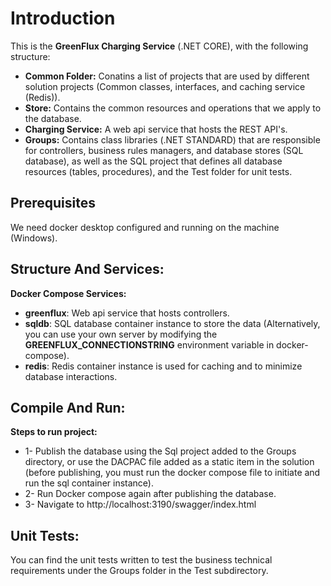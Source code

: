 # Introduction

This is the **GreenFlux Charging Service** (.NET CORE), with the following structure:

- **Common Folder:** Conatins a list of projects that are used by different solution projects (Common classes, interfaces, and caching service (Redis)).
- **Store:** Contains the common resources and operations that we apply to the database.
- **Charging Service:** A web api service that hosts the REST API's.
- **Groups:**  Contains class libraries (.NET STANDARD) that are responsible for controllers, business rules managers, and database stores (SQL database), as well as the SQL project that defines all database resources (tables, procedures), and the Test folder for unit tests.

## Prerequisites

We need docker desktop configured and running on the machine (Windows).

## Structure And Services:

**Docker Compose Services:**

- **greenflux**: Web api service that hosts controllers.
- **sqldb**: SQL database container instance to store the data (Alternatively, you can use your own server by modifying the **GREENFLUX_CONNECTIONSTRING** environment variable in docker-compose).
- **redis**: Redis container instance is used for caching and to minimize database interactions.

## Compile And Run:
**Steps to run project:**
- 1- Publish the database using the Sql project added to the Groups directory, or use the DACPAC file added as a static item in the solution (before publishing, you must run the docker compose file to initiate and run the sql container instance). 
- 2- Run Docker compose again after publishing the database.
- 3- Navigate to http://localhost:3190/swagger/index.html

## Unit Tests:

You can find the unit tests written to test the business technical requirements under the Groups folder in the Test subdirectory.
